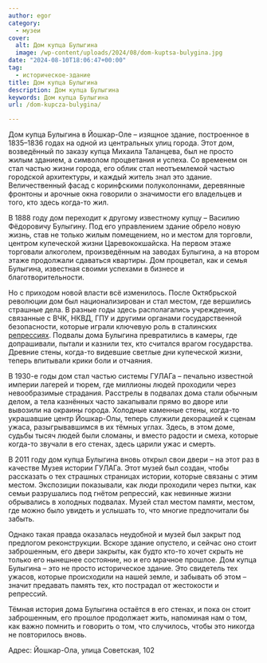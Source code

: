 ```yaml
---
author: egor
category:
  - музеи
cover:
  alt: Дом купца Булыгина
  image: /wp-content/uploads/2024/08/dom-kuptsa-bulygina.jpg
date: "2024-08-10T18:06:47+00:00"
tag:
  - историческое-здание
title: Дом купца Булыгина
description: Дом купца Булыгина
keywords: Дом купца Булыгина
url: /dom-kupcza-bulygina/

---
```

Дом купца Булыгина в Йошкар-Оле – изящное здание, построенное в 1835–1836 годах на одной из центральных улиц города. Этот дом, возведённый по заказу купца Михаила Таланцева, был не просто жилым зданием, а символом процветания и успеха. Со временем он стал частью жизни города, его облик стал неотъемлемой частью городской архитектуры, и каждый житель знал это здание. Величественный фасад с коринфскими полуколоннами, деревянные фронтоны и арочные окна говорили о значимости его владельцев и того, кто здесь когда-то жил.

В 1888 году дом переходит к другому известному купцу – Василию Фёдоровичу Булыгину. Под его управлением здание обрело новую жизнь, став не только жилым помещением, но и местом для торговли, центром купеческой жизни Царевококшайска. На первом этаже торговали алкоголем, произведённым на заводах Булыгина, а на втором этаже продолжали сдаваться квартиры. Дом процветал, как и семья Булыгина, известная своими успехами в бизнесе и благотворительности.

Но с приходом новой власти всё изменилось. После Октябрьской революции дом был национализирован и стал местом, где вершились страшные дела. В разные годы здесь располагались учреждения, связанные с ВЧК, НКВД, ГПУ и другими органами государственной безопасности, которые играли ключевую роль в сталинских [репрессиях](/pamyatnik-zhertvam/). Подвалы дома Булыгина превратились в камеры, где допрашивали, пытали и казнили тех, кто считался врагом государства. Древние стены, когда-то видевшие светлые дни купеческой жизни, теперь впитывали крики боли и отчаяния.

В 1930-е годы дом стал частью системы ГУЛАГа – печально известной империи лагерей и тюрем, где миллионы людей проходили через невообразимые страдания. Расстрелы в подвалах дома стали обычным делом, а тела казнённых часто закапывали прямо во дворе или вывозили на окраины города. Холодные каменные стены, когда-то украшавшие центр Йошкар-Олы, теперь служили декорацией к сценам ужаса, разыгрывавшимся в их тёмных углах. Здесь, в этом доме, судьбы тысяч людей были сломаны, и вместо радости и смеха, которые когда-то звучали в его стенах, здесь царили ужас и смерть.

В 2011 году дом купца Булыгина вновь открыл свои двери – на этот раз в качестве Музея истории ГУЛАГа. Этот музей был создан, чтобы рассказать о тех страшных страницах истории, которые связаны с этим местом. Экспозиции показывали, как люди проходили через пытки, как семьи разрушались под гнётом репрессий, как невинные жизни обрывались в холодных подвалах. Музей стал местом памяти, местом, где можно было увидеть и услышать то, что многие предпочитали бы забыть.

Однако такая правда оказалась неудобной и музей был закрыт под предлогом реконструкции. Вскоре здание опустело, и сейчас оно стоит заброшенным, его двери закрыты, как будто кто-то хочет скрыть не только его нынешнее состояние, но и его мрачное прошлое. Дом купца Булыгина – это не просто историческое здание. Это свидетель тех ужасов, которые происходили на нашей земле, и забывать об этом – значит предавать память тех, кто пострадал от жестокости и репрессий.

Тёмная история дома Булыгина остаётся в его стенах, и пока он стоит заброшенным, его прошлое продолжает жить, напоминая нам о том, как важно помнить и говорить о том, что случилось, чтобы это никогда не повторилось вновь.

Адрес: Йошкар-Ола, улица Советская, 102
